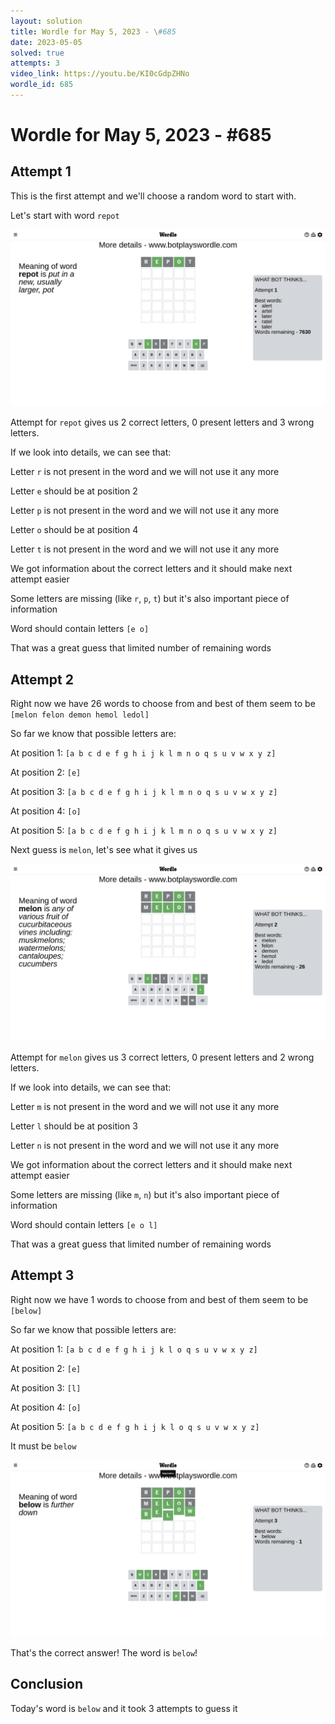 ```yaml
---
layout: solution
title: Wordle for May 5, 2023 - \#685
date: 2023-05-05
solved: true
attempts: 3
video_link: https://youtu.be/KI0cGdpZHNo
wordle_id: 685
---
```


# Wordle for May 5, 2023 - \#685

## Attempt 1

This is the first attempt and we'll choose a random word to start with.

Let's start with word `repot`

![Attempt 1](2023-05-05/attempt-1.png)

Attempt for `repot` gives us 2 correct letters, 0 present letters and 3 wrong letters.

If we look into details, we can see that:

Letter `r` is not present in the word and we will not use it any more

Letter `e` should be at position 2

Letter `p` is not present in the word and we will not use it any more

Letter `o` should be at position 4

Letter `t` is not present in the word and we will not use it any more

We got information about the correct letters and it should make next attempt easier

Some letters are missing (like `r`, `p`, `t`) but it's also important piece of information

Word should contain letters `[e o]`

That was a great guess that limited number of remaining words



## Attempt 2

Right now we have 26 words to choose from and best of them seem to be `[melon felon demon hemol ledol]`

So far we know that possible letters are:

At position 1: `[a b c d e f g h i j k l m n o q s u v w x y z]`

At position 2: `[e]`

At position 3: `[a b c d e f g h i j k l m n o q s u v w x y z]`

At position 4: `[o]`

At position 5: `[a b c d e f g h i j k l m n o q s u v w x y z]`

Next guess is `melon`, let's see what it gives us

![Attempt 2](2023-05-05/attempt-2.png)

Attempt for `melon` gives us 3 correct letters, 0 present letters and 2 wrong letters.

If we look into details, we can see that:

Letter `m` is not present in the word and we will not use it any more

Letter `l` should be at position 3

Letter `n` is not present in the word and we will not use it any more

We got information about the correct letters and it should make next attempt easier

Some letters are missing (like `m`, `n`) but it's also important piece of information

Word should contain letters `[e o l]`

That was a great guess that limited number of remaining words



## Attempt 3

Right now we have 1 words to choose from and best of them seem to be `[below]`

So far we know that possible letters are:

At position 1: `[a b c d e f g h i j k l o q s u v w x y z]`

At position 2: `[e]`

At position 3: `[l]`

At position 4: `[o]`

At position 5: `[a b c d e f g h i j k l o q s u v w x y z]`

It must be `below`

![Attempt 3](2023-05-05/attempt-3.png)

That's the correct answer! The word is `below`!

## Conclusion

Today's word is `below` and it took 3 attempts to guess it

